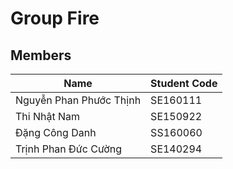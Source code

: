 # Group Fire 
## Members
| Name  | Student Code|
|---|---|
| Nguyễn Phan Phước Thịnh | SE160111 |
| Thi Nhật Nam | SE150922 |
| Đặng Công Danh | SS160060 |
| Trịnh Phan Đức Cường | SE140294 | 
